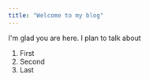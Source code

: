 ```yaml
---
title: "Welcome to my blog"
---
```


I'm glad you are here. I plan to talk about
1. First
2. Second
3. Last
